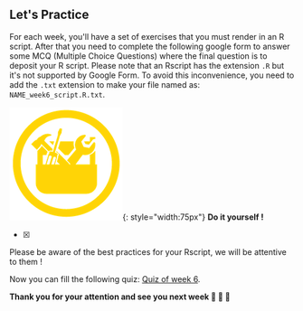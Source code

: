 

## Let's Practice

For each week, you'll have a set of exercises that you must render in an R script. 
After that you need to complete the following google form to answer some MCQ (Multiple
Choice Questions) where the final question is to deposit your R script.
Please note that an Rscript has the extension `.R` but it's not supported by Google Form.
To avoid this inconvenience, you need to add the `.txt` extension to make your file named as: `NAME_week6_script.R.txt`. 

![](images/toolbox-do-it-yourself.png){: style="width:75px"} **Do it yourself !**

- [x] 

Please be aware of the best practices for your Rscript, we will be attentive to them !

Now you can fill the following quiz: [Quiz of week 6]().


**Thank you for your attention and see you next week :clap: :clap: :clap:**